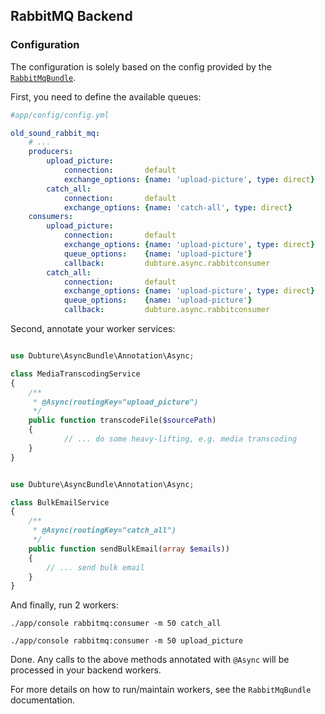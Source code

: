 ## RabbitMQ Backend

### Configuration

The configuration is solely based on the config provided by the [`RabbitMqBundle`](https://github.com/videlalvaro/RabbitMqBundle).

First, you need to define the available queues:


```yml
#app/config/config.yml

old_sound_rabbit_mq:
    # ...
    producers:
        upload_picture:
            connection:       default
            exchange_options: {name: 'upload-picture', type: direct}
        catch_all:
            connection:       default
            exchange_options: {name: 'catch-all', type: direct}
    consumers:
        upload_picture:
            connection:       default
            exchange_options: {name: 'upload-picture', type: direct}
            queue_options:    {name: 'upload-picture'}
            callback:         dubture.async.rabbitconsumer
        catch_all:
            connection:       default
            exchange_options: {name: 'upload-picture', type: direct}
            queue_options:    {name: 'upload-picture'}
            callback:         dubture.async.rabbitconsumer
```

Second, annotate your worker services:

```php

use Dubture\AsyncBundle\Annotation\Async;

class MediaTranscodingService
{
    /**
     * @Async(routingKey="upload_picture")
     */
    public function transcodeFile($sourcePath)
    {
            // ... do some heavy-lifting, e.g. media transcoding
    }
}
```


```php

use Dubture\AsyncBundle\Annotation\Async;

class BulkEmailService
{
    /**
     * @Async(routingKey="catch_all")
     */
    public function sendBulkEmail(array $emails))
    {
        // ... send bulk email
    }
}
```

And finally, run 2 workers:


`./app/console rabbitmq:consumer -m 50 catch_all`

`./app/console rabbitmq:consumer -m 50 upload_picture`


Done. Any calls to the above methods annotated with `@Async` will be processed in your
backend workers.


For more details on how to run/maintain workers, see the `RabbitMqBundle` documentation.